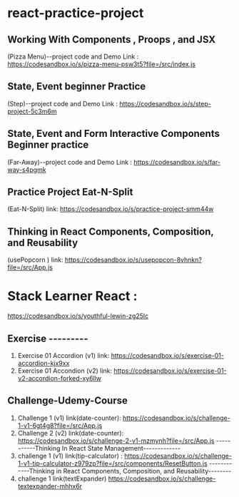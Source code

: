 # react-practice-project

## Working With Components , Proops , and JSX 
(Pizza Menu)--project code and Demo Link : https://codesandbox.io/s/pizza-menu-psw3t5?file=/src/index.js
## State, Event beginner Practice 
(Step)--project code and Demo Link : https://codesandbox.io/s/step-project-5c3m6m
## State, Event and Form Interactive Components Beginner practice 
(Far-Away)--project code and Demo Link : https://codesandbox.io/s/far-way-s4pgmk
## Practice Project Eat-N-Split 
(Eat-N-Split) link: https://codesandbox.io/s/practice-project-smm44w
## Thinking in React Components, Composition, and Reusability
(usePopcorn ) link: https://codesandbox.io/s/usepopcon-8vhnkn?file=/src/App.js
# Stack Learner React :
https://codesandbox.io/s/youthful-lewin-zg25lc

## Exercise ---------
1. Exercise 01 Accordion (v1)
link: https://codesandbox.io/s/exercise-01-accordion-kjx9xx
2. Exercise 01 Accondion (v2)
link: https://codesandbox.io/s/exercise-01-v2-accordion-forked-xy6llw


## Challenge-Udemy-Course 
1) Challenge 1 (v1) link(date-counter): https://codesandbox.io/s/challenge-1-v1-6gt4g8?file=/src/App.js   
2) Challenge 2 (v2) link(date-counter): https://codesandbox.io/s/challenge-2-v1-mzmynh?file=/src/App.js
-----------Thinking In React State Management-------------  
3) challenge 1 (v1) link(tip-calculator) : https://codesandbox.io/s/challenge-1-v1-tip-calculator-z979zp?file=/src/components/ResetButton.js
------------Thinking in React Components, Composition, and Reusability--------
4) challenge 1 link(textExpander) https://codesandbox.io/s/challenge-textexpander-mhhx6r

